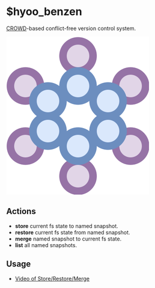 # $hyoo_benzen

[CROWD](https://github.com/hyoo-ru/crowd.hyoo.ru)-based conflict-free version control system.

![](logo.svg)

## Actions

- **store** current fs state to named snapshot.
- **restore** current fs state from named snapshot.
- **merge** named snapshot to current fs state.
- **list** all named snapshots.

## Usage

- [Video of Store/Restore/Merge](https://youtu.be/YXyaGe4N9oA)